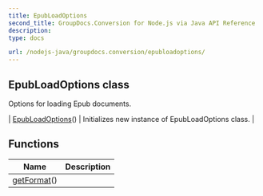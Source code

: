 ```yaml
---
title: EpubLoadOptions
second_title: GroupDocs.Conversion for Node.js via Java API Reference
description: 
type: docs

url: /nodejs-java/groupdocs.conversion/epubloadoptions/
---
```


## EpubLoadOptions class

 Options for loading Epub documents.
 
| [EpubLoadOptions](epubloadoptions)() | Initializes new instance of EpubLoadOptions class. |

## Functions

| Name | Description |
| --- | --- |
| [getFormat](getformat)() |  |
